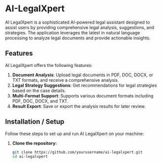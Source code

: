 # AI-LegalXpert

AI LegalXpert is a sophisticated AI-powered legal assistant designed to assist users by providing comprehensive legal analysis, suggestions, and strategies. The application leverages the latest in natural language processing to analyze legal documents and provide actionable insights.

## Features

AI LegalXpert offers the following features:

1. **Document Analysis**: Upload legal documents in PDF, DOC, DOCX, or TXT formats, and receive a comprehensive analysis.
2. **Legal Strategy Suggestions**: Get recommendations for legal strategies based on the case details.
3. **Multi-Format Support**: Supports various document formats including PDF, DOC, DOCX, and TXT.
4. **Result Export**: Save or export the analysis results for later review.

## Installation / Setup

Follow these steps to set up and run AI LegalXpert on your machine:

1. **Clone the repository:**

   ```bash
   git clone https://github.com/yourusername/ai-legalxpert.git
   cd ai-legalxpert